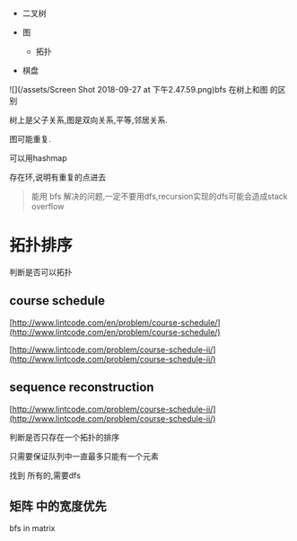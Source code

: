 * 二叉树

* 图

  * 拓扑

* 棋盘

![](/assets/Screen Shot 2018-09-27 at 下午2.47.59.png)bfs 在树上和图 的区别

树上是父子关系,图是双向关系,平等,邻居关系.

图可能重复.

可以用hashmap

存在环,说明有重复的点进去

> 能用 bfs 解决的问题,一定不要用dfs,recursion实现的dfs可能会造成stack overflow

# 拓扑排序

判断是否可以拓扑

## course  schedule

[http://www.lintcode.com/en/problem/course-schedule/](http://www.lintcode.com/en/problem/course-schedule/)

[http://www.lintcode.com/problem/course-schedule-ii/](http://www.lintcode.com/problem/course-schedule-ii/)

## sequence reconstruction

[http://www.lintcode.com/problem/course-schedule-ii/](http://www.lintcode.com/problem/course-schedule-ii/)

判断是否只存在一个拓扑的排序

只需要保证队列中一直最多只能有一个元素

找到 所有的,需要dfs

## 矩阵 中的宽度优先



bfs  in matrix




